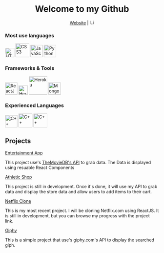 <h1 align="center">Welcome to my Github</h1>
<p align="center"><a href="http://chaseburr.com">Website</a> | <a href="https://www.linkedin.com/in/chaseburr/" target="_blank"><img src="https://cdn.worldvectorlogo.com/logos/linkedin.svg" alt="LinkedIn" height="15" /></a></p>

<h3>Most use languages</h3>
<p>
  <img src="https://cdn.worldvectorlogo.com/logos/html5.svg" alt="HTML5" width="30" />
  <img src="https://cdn.worldvectorlogo.com/logos/css3.svg" alt="CSS3" width="45" />
  <img src="https://cdn.worldvectorlogo.com/logos/javascript.svg" alt="JavaScript" width="40" />
  <img src="https://cdn.worldvectorlogo.com/logos/python-5.svg" alt="Python" width="40" />
</p>

<h3>Frameworks & Tools</h3>
<p>
  <img src="https://cdn.worldvectorlogo.com/logos/react-2.svg" alt="ReactJS" width="40" />
  <img src="https://cdn.worldvectorlogo.com/logos/heroku.svg" alt="Heroku" width="30" />
  <img src="https://cdn.worldvectorlogo.com/logos/node-js-logo.svg" alt="Heroku" width="60" />
  <img src="https://cdn.worldvectorlogo.com/logos/mongodb-icon-1.svg" alt="MongoDB" height="40" />
 </p>

<h3>Experienced Languages</h3>
<p>
  <img src="https://cdn.worldvectorlogo.com/logos/c.svg" alt="C++" width="40" />
  <img src="https://cdn.worldvectorlogo.com/logos/c--4.svg" alt="C++" width="45" />
  <img src="https://cdn.worldvectorlogo.com/logos/java.svg" alt="C++" width="45" />
</p>


##  Projects
[Entertainment App](https://chaseburr.github.io/Entertainment-App/#/)

This project use's [TheMovieDB's API](https://www.themoviedb.org) to grab data. The Data is displayed using resuable React Components

[Athletic Shop](https://chaseburr.github.io/Athletic-Shop/#/)

This project is still in development. Once it's done, it will use my API to grab data and display the store data and allow users to add items to their cart.

[Netflix Clone](https://chaseburr.github.io/Netflix-Clone/#/)

This is my most recent project. I will be cloning Netflix.com using ReactJS. It is still in development, but you can browse my progress with the project link.

[Giphy](https://chaseburr.github.io/giphy-search/)

This is a simple project that use's giphy.com's API to display the searched giph.

